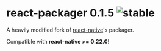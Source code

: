 
# react-packager 0.1.5 ![stable](https://img.shields.io/badge/stability-stable-4EBA0F.svg?style=flat)

A heavily modified fork of [react-native](https://github.com/facebook/react-native)'s packager.

Compatible with **react-native >= 0.22.0**!
